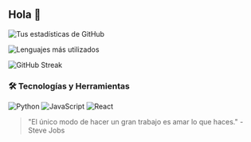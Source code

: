 ## Hola 👋

![Tus estadísticas de GitHub](https://github-readme-stats.vercel.app/api?username=Tonan47&show_icons=true&theme=radical)

![Lenguajes más utilizados](https://github-readme-stats.vercel.app/api/top-langs/?username=Tonan47&layout=compact&theme=radical)

![GitHub Streak](https://streak-stats.demolab.com/?user=TU_USUARIO&theme=radical)




### 🛠️ Tecnologías y Herramientas
![Python](https://img.shields.io/badge/-Python-3776AB?logo=python&logoColor=white)
![JavaScript](https://img.shields.io/badge/-JavaScript-F7DF1E?logo=javascript&logoColor=black)
![React](https://img.shields.io/badge/-React-61DAFB?logo=react&logoColor=black)











> "El único modo de hacer un gran trabajo es amar lo que haces." - Steve Jobs

<!--
**tonan47/Tonan47** is a ✨ _special_ ✨ repository because its `README.md` (this file) appears on your GitHub profile.

Here are some ideas to get you started:

- 🔭 I’m currently working on ...
- 🌱 I’m currently learning ...
- 👯 I’m looking to collaborate on ...
- 🤔 I’m looking for help with ...
- 💬 Ask me about ...
- 📫 How to reach me: ...
- 😄 Pronouns: ...
- ⚡ Fun fact: ...
-->
